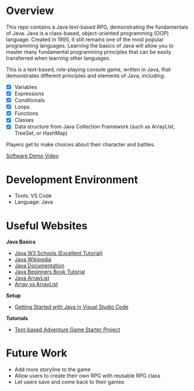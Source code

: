 # Overview

This repo contains a Java text-based RPG, demonstrating the fundamentals of Java. Java is a class-based, object-oriented programming (OOP) language. Created in 1995, it still remains one of the most popular programming languages. Learning the basics of Java will allow you to master many fundamental programming principles that can be easily transferred when learning other languages.

This is a text-based, role-playing console game, written in Java, that demonstrates different principles and elements of Java, including:

- [x] Variables
- [x] Expressions
- [x] Conditionals
- [x] Loops
- [x] Functions
- [x] Classes
- [x] Data structure from Java Collection Framework (such as ArrayList, TreeSet, or HashMap)

Players get to make choices about their character and battles.

[Software Demo Video](http://youtube.link.goes.here)

# Development Environment

- Tools: VS Code
- Language: Java

# Useful Websites

**Java Basics**

- [Java W3 Schools (Excellent Tutorial)](https://www.w3schools.com/java/default.asp)
- [Java Wikipedia](<https://en.wikipedia.org/wiki/Java_(programming_language)>)
- [Java Documentation](https://docs.oracle.com/en/java/javase/index.html)
- [Java Beginners Book Tutorial](https://beginnersbook.com/java-collections-tutorials/)
- [Java ArrayList](https://www.geeksforgeeks.org/arraylist-in-java/?ref=lbp)
- [Array vs ArrayList](https://www.geeksforgeeks.org/array-vs-arraylist-in-java/)

**Setup**

- [Getting Started with Java in Visual Studio Code](https://code.visualstudio.com/docs/java/java-tutorial)

**Tutorials**

- [Text-based Adventure Game Starter Project](https://www.youtube.com/watch?v=EpB9u4ItOYU&list=PLbo1Fti4F5xKO0aJmso2rSGCmNCvW88XP&index=1)

# Future Work

- Add more storyline to the game
- Allow users to create their own RPG with reusable RPG class
- Let users save and come back to their games
